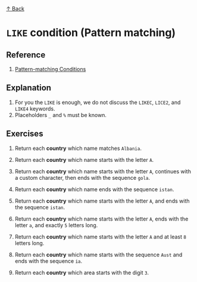 
[↑ Back](./README.md)

# `LIKE` condition (Pattern matching)

## Reference

1. [Pattern-matching Conditions](https://docs.oracle.com/en/database/oracle/oracle-database/21/sqlrf/Pattern-matching-Conditions.html)

## Explanation

1. For you the `LIKE` is enough, we do not discuss the `LIKEC`, `LICE2`, and `LIKE4` keywords.
1. Placeholders `_` and `%` must be known.

## Exercises

1. Return each **country** which name matches `Albania`.

1. Return each **country** which name starts with the letter `A`.

1. Return each **country** which name starts with the letter `A`, continues with a custom character, then ends with the sequence `gola`.

1. Return each **country** which name ends with the sequence `istan`.

1. Return each **country** which name starts with the letter `A`, and ends with the sequence `istan`.

1. Return each **country** which name starts with the letter `A`, ends with the letter `a`, and exactly `5` letters long.
    
1. Return each **country** which name starts with the letter `A` and at least `8` letters long.
    
1. Return each **country** which name starts with the sequence `Aust` and ends with the sequence `ia`.
    
1. Return each **country** which area starts with the digit `3`.

